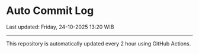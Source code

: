 # Auto Commit Log

Last updated: Friday, 24-10-2025 13:20 WIB

---

This repository is automatically updated every 2 hour using GitHub Actions.
